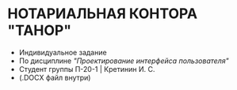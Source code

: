# НОТАРИАЛЬНАЯ КОНТОРА "ТАНОР"
- Индивидуальное задание
 - По дисциплине *"Проектирование интерфейса пользователя"*
  - Студент группы П-20-1 | Кретинин И. С.
   - (.DOCX файл внутри)
